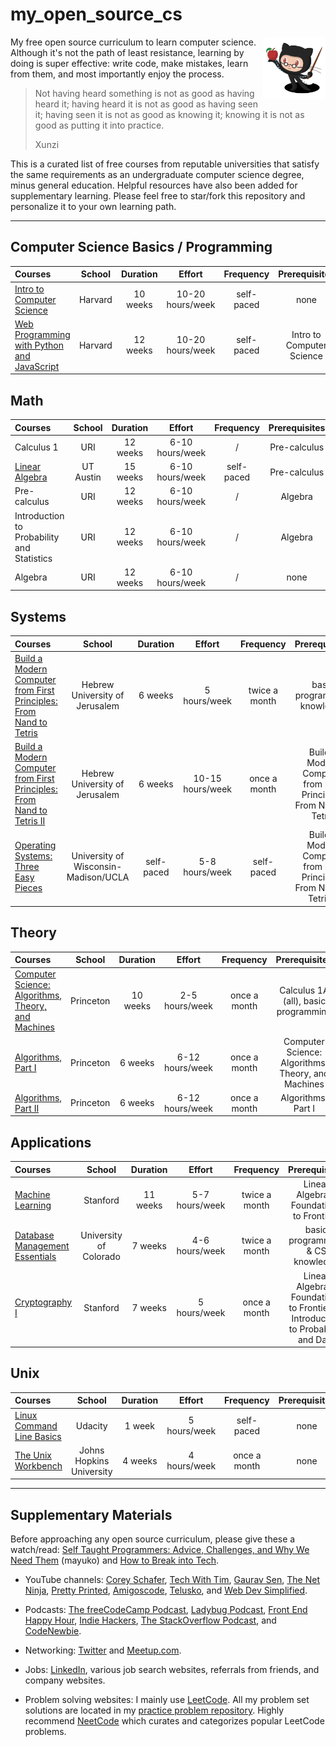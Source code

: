 # my_open_source_cs

<img src="./github-logo-octocat-1.jpg" width = 100 align="right">

My free open source curriculum to learn computer science. Although it's not the path of least resistance, learning by doing is super effective: write code, make mistakes, learn from them, and most importantly enjoy the process.

> Not having heard something is not as good as having heard it; having
heard it is not as good as having seen it; having seen it is not as good as knowing it; knowing
it is not as good as putting it into practice.
> 
> Xunzi

This is a curated list of free courses from reputable universities that satisfy the same requirements as an undergraduate computer science degree, minus general education. Helpful resources have also been added for supplementary learning. Please feel free to star/fork this repository and personalize it to your own learning path.

---

## Computer Science Basics / Programming

| Courses                                                                                                    | School  | Duration |      Effort      | Frequency  |       Prerequisites       | Status |
| :--------------------------------------------------------------------------------------------------------- | :-----: | :------: | :--------------: | :--------: | :-----------------------: | :----: |
| [Intro to Computer Science](https://www.edx.org/course/cs50s-introduction-computer-science-harvardx-cs50x) | Harvard | 10 weeks | 10-20 hours/week | self-paced |           none            |   ✔️   |
| [Web Programming with Python and JavaScript](https://cs50.harvard.edu/web/2020/)                           | Harvard | 12 weeks | 10-20 hours/week | self-paced | Intro to Computer Science |   ✔️   |

## Math

| Courses                                                                              |  School   | Duration |     Effort      | Frequency  | Prerequisites | Status |
| :----------------------------------------------------------------------------------- | :-------: | :------: | :-------------: | :--------: | :-----------: | :----: |
| Calculus 1                                                                           |    URI    | 12 weeks | 6-10 hours/week |     /      | Pre-calculus  |   ✔️   |
| [Linear Algebra](https://www.edx.org/course/linear-algebra-foundations-to-frontiers) | UT Austin | 15 weeks | 6-10 hours/week | self-paced | Pre-calculus  |
| Pre-calculus                                                                         |    URI    | 12 weeks | 6-10 hours/week |     /      |    Algebra    |   ✔️   |
| Introduction to Probability and Statistics                                           |    URI    | 12 weeks | 6-10 hours/week |     /      |    Algebra    |   ✔️   |
| Algebra                                                                              |    URI    | 12 weeks | 6-10 hours/week |     /      |     none      |   ✔️   |

## Systems

| Courses                                                                                                                                                                                              |             School             | Duration |      Effort      |   Frequency   |                             Prerequisites                             | Status |
| :--------------------------------------------------------------------------------------------------------------------------------------------------------------------------------------------------- | :----------------------------: | :------: | :--------------: | :-----------: | :-------------------------------------------------------------------: | :----: |
| [Build a Modern Computer from First Principles: From Nand to Tetris](https://click.linksynergy.com/deeplink?id=PtFMiHYfEVk&mid=40328&murl=https%3A%2F%2Fwww.coursera.org%2Flearn%2Fbuild-a-computer) | Hebrew University of Jerusalem | 6 weeks  |   5 hours/week   | twice a month |                      basic programming knowledge                      |   ✔️   |
| [Build a Modern Computer from First Principles: From Nand to Tetris II](https://click.linksynergy.com/deeplink?id=PtFMiHYfEVk&mid=40328&murl=https%3A%2F%2Fwww.coursera.org%2Flearn%2Fnand2tetris2)  | Hebrew University of Jerusalem | 6 weeks  | 10-15 hours/week | once a month  |  Build a Modern Computer from First Principles: From Nand to Tetris   | ✔️ |
| [Operating Systems: Three Easy Pieces](https://pages.cs.wisc.edu/~remzi/OSTEP/)                                                                                                       |          University of Wisconsin-Madison/UCLA         | self-paced |  5-8 hours/week  |  self-paced   | Build a Modern Computer from First Principles: From Nand to Tetris II |

## Theory

| Courses                                                                                                                                                                                           |  School   | Duration |     Effort      |  Frequency   |                   Prerequisites                    | Status |
| :------------------------------------------------------------------------------------------------------------------------------------------------------------------------------------------------ | :-------: | :------: | :-------------: | :----------: | :------------------------------------------------: | :----: |
| [Computer Science: Algorithms, Theory, and Machines](https://click.linksynergy.com/deeplink?id=PtFMiHYfEVk&mid=40328&murl=https%3A%2F%2Fwww.coursera.org%2Flearn%2Fcs-algorithms-theory-machines) | Princeton | 10 weeks | 2-5 hours/week  | once a month |        Calculus 1A (all), basic programming        |
| [Algorithms, Part I](https://click.linksynergy.com/deeplink?id=PtFMiHYfEVk&mid=40328&murl=https%3A%2F%2Fwww.coursera.org%2Flearn%2Falgorithms-part1)                                              | Princeton | 6 weeks  | 6-12 hours/week | once a month | Computer Science: Algorithms, Theory, and Machines |
| [Algorithms, Part II](https://click.linksynergy.com/deeplink?id=PtFMiHYfEVk&mid=40328&murl=https%3A%2F%2Fwww.coursera.org%2Flearn%2Falgorithms-part2)                                             | Princeton | 6 weeks  | 6-12 hours/week | once a month |                 Algorithms, Part I                 |

## Applications

| Courses                                                                                                                                            |         School         | Duration |     Effort     |   Frequency   |                                  Prerequisites                                   | Status |
| :------------------------------------------------------------------------------------------------------------------------------------------------- | :--------------------: | :------: | :------------: | :-----------: | :------------------------------------------------------------------------------: | :----: |
| [Machine Learning](https://click.linksynergy.com/deeplink?id=PtFMiHYfEVk&mid=40328&murl=https%3A%2F%2Fwww.coursera.org%2Flearn%2Fmachine-learning) |        Stanford        | 11 weeks | 5-7 hours/week | twice a month |                    Linear Algebra - Foundations to Frontiers                     |
| [Database Management Essentials](https://www.coursera.org/learn/database-management)                                                               | University of Colorado | 7 weeks  | 4-6 hours/week | twice a month |                         basic programming & CS knowledge                         |   ✔️   |
| [Cryptography I ](https://click.linksynergy.com/deeplink?id=PtFMiHYfEVk&mid=40328&murl=https%3A%2F%2Fwww.coursera.org%2Flearn%2Fcrypto)            |        Stanford        | 7 weeks  |  5 hours/week  | once a month  | Linear Algebra - Foundations to Frontiers & Introduction to Probability and Data |

## Unix

| Courses                                                                                                                                  |          School          | Duration |    Effort    |  Frequency   | Prerequisites | Status |
| :--------------------------------------------------------------------------------------------------------------------------------------- | :----------------------: | :------: | :----------: | :----------: | :-----------: | :----: |
| [Linux Command Line Basics](https://imp.i115008.net/linux-command-line-basics)                                                           |         Udacity          |  1 week  | 5 hours/week |  self-paced  |     none      |   ✔️   |
| [The Unix Workbench](https://click.linksynergy.com/deeplink?id=PtFMiHYfEVk&mid=40328&murl=https%3A%2F%2Fwww.coursera.org%2Flearn%2Funix) | Johns Hopkins University | 4 weeks  | 4 hours/week | once a month |     none      |   ✔️   |

---

## Supplementary Materials

Before approaching any open source curriculum, please give these a watch/read: [Self Taught Programmers: Advice, Challenges, and Why We Need Them](https://www.youtube.com/watch?v=j38_oXALe4U) (mayuko) and [How to Break into Tech](https://haseebq.com/how-to-break-into-tech-job-hunting-and-interviews/).

- YouTube channels: [Corey Schafer](https://www.youtube.com/user/schafer5), [Tech With Tim](https://www.youtube.com/channel/UC4JX40jDee_tINbkjycV4Sg), [Gaurav Sen](https://www.youtube.com/channel/UCRPMAqdtSgd0Ipeef7iFsKw), [The Net Ninja](https://www.youtube.com/channel/UCW5YeuERMmlnqo4oq8vwUpg), [Pretty Printed](https://www.youtube.com/channel/UC-QDfvrRIDB6F0bIO4I4HkQ), [Amigoscode](https://www.youtube.com/c/amigoscode), [Telusko](https://www.youtube.com/channel/UC59K-uG2A5ogwIrHw4bmlEg), and [Web Dev Simplified](https://www.youtube.com/channel/UCFbNIlppjAuEX4znoulh0Cw).

- Podcasts: [The freeCodeCamp Podcast](https://open.spotify.com/show/7CpuEnbCLIXwI6LEcbBOYP?si=d31984a3c47a47be), [Ladybug Podcast](https://open.spotify.com/show/1KBO1tSnm0XRlEILmqt7Em?si=1c7dc805390a4d52), [Front End Happy Hour](https://open.spotify.com/show/0Giuw6eNbTzP9CDZODDrA2?si=7d80fe5b067b4179), [Indie Hackers](https://open.spotify.com/show/4ex8hmrHCPvPohKJb3wsuC?si=1ef45f88964846be), [The StackOverflow Podcast](https://open.spotify.com/show/0e5eoM6w7eW9Wu7wMA04Tr?si=c2abe8cf700a4739), and [CodeNewbie](https://www.codenewbie.org/podcast).

- Networking: [Twitter](https://twitter.com/) and [Meetup.com](https://www.meetup.com/).

- Jobs: [LinkedIn](https://www.linkedin.com/), various job search websites, referrals from friends, and company websites.

- Problem solving websites: I mainly use [LeetCode](https://leetcode.com/). All my problem set solutions are located in my [practice problem repository](https://github.com/maxdemaio/leetcode). Highly recommend [NeetCode](https://neetcode.io/) which curates and categorizes popular LeetCode problems.
